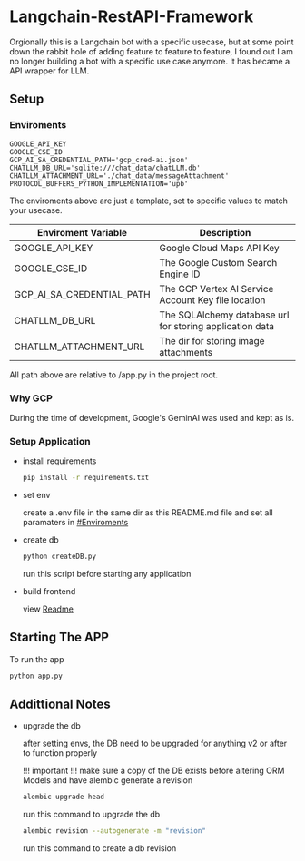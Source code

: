 # Langchain-RestAPI-Framework

Orgionally this is a Langchain bot with a specific usecase, but at some point down the rabbit hole of adding feature to feature to feature, I found out I am no longer building a bot with a specific use case anymore. It has became a API wrapper for LLM.    

## Setup

### Enviroments

```.env
GOOGLE_API_KEY
GOOGLE_CSE_ID
GCP_AI_SA_CREDENTIAL_PATH='gcp_cred-ai.json'
CHATLLM_DB_URL='sqlite:///chat_data/chatLLM.db'
CHATLLM_ATTACHMENT_URL='./chat_data/messageAttachment'
PROTOCOL_BUFFERS_PYTHON_IMPLEMENTATION='upb'
```

The enviroments above are just a template, set to specific values to match your usecase.

| Enviroment Variable | Description |
| - | - |
|GOOGLE_API_KEY| Google Cloud Maps API Key |
|GOOGLE_CSE_ID| The Google Custom Search Engine ID |
|GCP_AI_SA_CREDENTIAL_PATH | The GCP Vertex AI Service Account Key file location |
|CHATLLM_DB_URL | The SQLAlchemy database url for storing application data |
|CHATLLM_ATTACHMENT_URL| The dir for storing image attachments |

All path above are relative to /app.py in the project root.

### Why GCP

During the time of development, Google's GeminAI was used and kept as is.

### Setup Application

- install requirements

    ```sh
    pip install -r requirements.txt
    ```

- set env

    create a .env file in the same dir as this README.md file and set all paramaters in [#Enviroments](#Enviroments)

- create db

    ```sh
    python createDB.py
    ```

    run this script before starting any application

- build frontend

    view [Readme](l2dFrontend/README.md)

## Starting The APP

To run the app

```sh
python app.py
```

## Addittional Notes

- upgrade the db

    after setting envs, the DB need to be upgraded for anything v2 or after to function properly
    
    !!! important !!! make sure a copy of the DB exists before altering ORM Models and have alembic generate a revision

    ```sh
    alembic upgrade head
    ```

    run this command to upgrade the db

    ```sh
    alembic revision --autogenerate -m "revision"
    ```

    run this command to create a db revision
